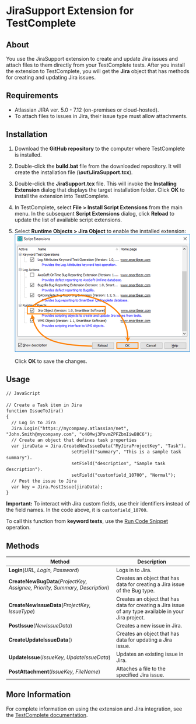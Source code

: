 # JiraSupport Extension for TestComplete
## About
You use the JiraSupport extension to create and update Jira issues and attach files to them directly from your TestComplete tests.
After you install the extension to TestComplete, you will get the **Jira** object that has methods for creating and updating Jira issues.
## Requirements
- Atlassian JIRA ver. 5.0 - 7.12 (on-premises or cloud-hosted).
- To attach files to issues in Jira, their issue type must allow attachments.
## Installation
1. Download the **GitHub repository** to the computer where TestComplete is installed.
2. Double-click the **build.bat** file from the downloaded repository. It will create the installation file (**<GitHub repository>\out\JiraSupport.tcx**).
3. Double-click the **JiraSupport.tcx** file. This will invoke the **Installing Extension** dialog that displays the target installation folder.
Click **OK** to install the extension into TestComplete.
4. In TestComplete, select **File > Install Script Extensions** from the main menu. In the subsequent **Script Extensions** dialog, click **Reload** to update the list of available script extensions.
5. Select **Runtime Objects > Jira Object** to enable the installed extension: 
![The JiraSupport extension](/docs/jira-support-script-extension.png)

    Click **OK** to save the changes.
## Usage
``` 
// JavaScript

// Create a Task item in Jira
function IssueToJira()
{
  // Log in to Jira
  Jira.Login("https://mycompany.atlassian/net", "John.Smith@mycompany.com", "c40Mwj3PovmZPFZbmIiwB8C6"); 
  // Create an object that defines task properties
  var jiraData = Jira.CreateNewIssueData("MyJiraProjectKey", "Task").
                         setField("summary", "This is a sample task summary").
                         setField("description", "Sample task description").
                         setField("customfield_10700", "Normal"); 
  // Post the issue to Jira
  var key = Jira.PostIssue(jiraData);
}
```
**Important:** To interact with Jira custom fields, use their identifiers instead of the field names. In the code above, it is `customfield_10700`.

To call this function from **keyword tests**, use the [Run Code Snippet](https://support.smartbear.com/testcomplete/docs/keyword-testing/reference/test-actions/run-code-snippet.html?sbsearch=Code%20Snippet%20Operation) operation.
## Methods
| **Method** | **Description** |
| ------ | ------ |
| **Login**(*URL, Login, Password*) | Logs in to Jira.|
| **CreateNewBugData**(*ProjectKey, Assignee, Priority, Summary, Description*) | Creates an object that has data for creating a Jira issue of the Bug type. |
| **CreateNewIssueData**(*ProjectKey, IssueType*) | Creates an object that has data for creating a Jira issue of any type available in your Jira project. |
| **PostIssue**(*NewIssueData*) | Creates a new issue in Jira. |
| **CreateUpdateIssueData**() | Creates an object that has data for updating a Jira issue. |
| **UpdateIssue**(*IssueKey, UpdateIssueData*) | Updates an existing issue in Jira. |
| **PostAttachment**(*IssueKey, FileName*) | Attaches a file to the specified Jira issue. |
## More Information
For complete information on using the extension and Jira integration, see the [TestComplete documentation](https://support.smartbear.com/testcomplete/docs/testing-with/log/working-with/creating-issue-reports/index.html).